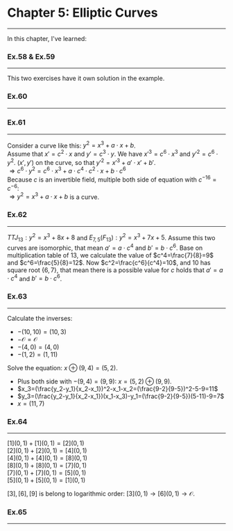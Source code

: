 # Chapter 5: Elliptic Curves

---
In this chapter, I've learned:

### **Ex.58** & **Ex.59**

---
This two exercises have it own solution in the example.

### **Ex.60**

---

### **Ex.61**

---
Consider a curve like this: $y^2=x^3+a\cdot x+b$.  
Assume that $x'=c^2\cdot x$ and $y'=c^3\cdot y$. We have $x'^3=c^6\cdot x^3$ and $y'^2=c^6\cdot y^2$.
$(x',y')$ on the curve, so that $y'^2=x'^3+a'\cdot x'+b'$.  
$\Rightarrow c^6\cdot y^2=c^6\cdot x^3 +a\cdot c^4\cdot c^2\cdot x+b\cdot c^6$  
Because $c$ is an invertible field, multiple both side of equation with ${c^{-1}}^6=c^{-6}$:  
$\Rightarrow y^2=x^3 +a\cdot x+b$ is a curve.  

### **Ex.62**

---
$TTJ_{13}: y^2=x^3+8x+8$ and $E_{7,5}(F_{13}): y^2=x^3+7x+5$.
Assume this two curves are isomorphic, that mean $a'=a\cdot c^4$ and $b'=b\cdot c^6$. Base on multiplication table of $13$, we calculate the value of $c^4=\frac{7}{8}=9$ and $c^6=\frac{5}{8}=12$.
Now $c^2=\frac{c^6}{c^4}=10$, and $10$ has square root $\lbrace6,7\rbrace$, that mean there is a possible value for $c$ holds that $a'=a\cdot c^4$ and $b'=b\cdot c^6$.

### **Ex.63**

---
Calculate the inverses:

- $-(10,10)=(10,3)$
- $-\mathcal{O}=\mathcal{O}$
- $-(4,0)=(4,0)$
- $-(1,2)=(1,11)$

Solve the equation: $x\oplus(9,4)=(5,2)$.  

- Plus both side with $-(9,4)=(9,9)$: $x=(5,2)\oplus(9,9)$.
- $x_3=(\frac{y_2-y_1}{x_2-x_1})^2-x_1-x_2=(\frac{9-2}{9-5})^2-5-9=11$
- $y_3=(\frac{y_2-y_1}{x_2-x_1})(x_1-x_3)-y_1=(\frac{9-2}{9-5})(5-11)-9=7$
- $x=(11,7)$

### **Ex.64**

---
$[1](0,1)+[1](0,1)=[2](0,1)$  
$[2](0,1)+[2](0,1)=[4](0,1)$  
$[4](0,1)+[4](0,1)=[8](0,1)$  
$[8](0,1)+[8](0,1)=[7](0,1)$  
$[7](0,1)+[7](0,1)=[5](0,1)$  
$[5](0,1)+[5](0,1)=[1](0,1)$  

$[3],[6],[9]$ is belong to logarithmic order: $[3](0,1) \rightarrow [6](0,1) \rightarrow \mathcal{O}$.

### **Ex.65**

---
